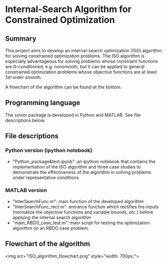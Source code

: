 # Internal-Search Algorithm for Constrained Optimization

## Summary

This project aims to develop an internal-search optimization (ISO) algorithm for solving constrained optimization problems. The ISO algorithm is especially advantageous for solving problems whose constraint functions are ill-conditioned, e.g. nonsmooth, but it can be applied to general constrained optimization problems whose objective functions are at least 1st-order smooth.

A flowchart of the algorithm can be found at the bottom.

## Programming language

The solver package is developed in Python and MATLAB. See file descriptions below.

## File descriptions

### Python version (ipython notebook)

* "Python_package&test.ipynb": an ipython notebook that contains the implementation of the ISO algorithm and three case studies to demonstrate the effectiveness of the algorithm in solving problems  under representative conditions.

### MATLAB version

* "InterSearchFunc.m": main function of the developed algorithm
* "InterSearchFunc_rect.m": entrance function which rectifies the inputs (normalize the objective functions and variable bounds, etc.) before applying the internal search algorithm
* "main_RBDO_case_test.m": main script for testing the optimization algorithm on an RBDO case problem.

## Flowchart of the algorithm
<img src=\"ISO_algorithm_flowchart.png\" style=\"width: 700px;\">